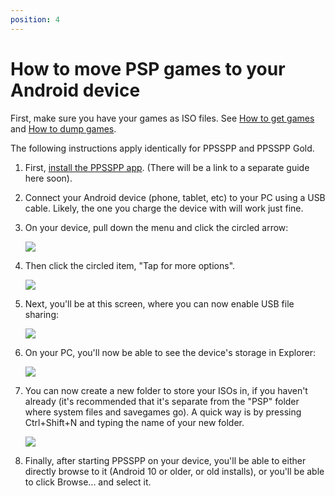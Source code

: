```yaml
---
position: 4
---
```

# How to move PSP games to your Android device

First, make sure you have your games as ISO files. See [How to get games](how-to-get-games) and [How to dump games](dumping-games).

The following instructions apply identically for PPSSPP and PPSSPP Gold.

1. First, [install the PPSSPP app](/download). (There will be a link to a separate guide here soon).

2. Connect your Android device (phone, tablet, etc) to your PC using a USB cable. Likely, the one you charge the device with will work just fine.

3. On your device, pull down the menu and click the circled arrow:

    ![](/static/img/guide_files/step1.png)

4. Then click the circled item, "Tap for more options".

    ![](/static/img/guide_files/step2.png)

5. Next, you'll be at this screen, where you can now enable USB file sharing:

    ![](/static/img/guide_files/step3.png)

6. On your PC, you'll now be able to see the device's storage in Explorer:

    ![](/static/img/guide_files/step4.png)

7. You can now create a new folder to store your ISOs in, if you haven't already (it's recommended that it's separate from the "PSP" folder where system files and savegames go). A quick way is by pressing Ctrl+Shift+N and typing the name of your new folder.

    ![](/static/img/guide_files/step5.png)

8. Finally, after starting PPSSPP on your device, you'll be able to either directly browse to it (Android 10 or older, or old installs), or you'll be able to click Browse... and select it.